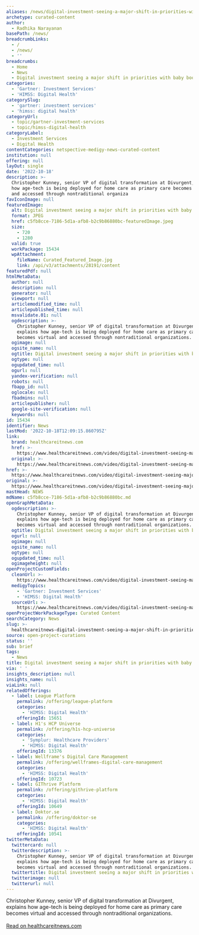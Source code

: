 ```yaml
---
aliases: /news/digital-investment-seeing-a-major-shift-in-priorities-with-baby-boomers
archetype: curated-content
author:
  - Radhika Narayanan
basePath: /news/
breadcrumbLinks:
  - /
  - /news/
  - ''
breadcrumbs:
  - Home
  - News
  - Digital investment seeing a major shift in priorities with baby boomers
categories:
  - 'Gartner: Investment Services'
  - 'HIMSS: Digital Health'
categorySlug:
  - 'gartner: investment services'
  - 'himss: digital health'
categoryUrl:
  - topic/gartner-investment-services
  - topic/himss-digital-health
categoryLabel:
  - Investment Services
  - Digital Health
contentCategories: netspective-medigy-news-curated-content
institution: null
offering: null
layOut: single
date: '2022-10-18'
description: >-
  Christopher Kunney, senior VP of digital transformation at Divurgent, explains
  how age-tech is being deployed for home care as primary care becomes virtual
  and accessed through nontraditional organiza
favIconImage: null
featuredImage:
  alt: Digital investment seeing a major shift in priorities with baby boomers
  format: JPEG
  href: c5fb8cce-7186-5d1a-afb8-b2c9b86880bc-featuredImage.jpeg
  size:
    - 720
    - 1280
  valid: true
  workPackage: 15434
  wpAttachment:
    fileName: Curated_Featured_Image.jpg
    link: /api/v3/attachments/28191/content
featuredPdf: null
htmlMetaData:
  author: null
  description: null
  generator: null
  viewport: null
  articlemodified_time: null
  articlepublished_time: null
  msvalidate.01: null
  ogdescription: >-
    Christopher Kunney, senior VP of digital transformation at Divurgent,
    explains how age-tech is being deployed for home care as primary care
    becomes virtual and accessed through nontraditional organizations.
  ogimage: null
  ogsite_name: null
  ogtitle: Digital investment seeing a major shift in priorities with baby boomers
  ogtype: null
  ogupdated_time: null
  ogurl: null
  yandex-verification: null
  robots: null
  fbapp_id: null
  oglocale: null
  fbadmins: null
  articlepublisher: null
  google-site-verification: null
  keywords: null
id: 15434
identifier: News
lastMod: '2022-10-18T12:09:15.860795Z'
link:
  brand: healthcareitnews.com
  href: >-
    https://www.healthcareitnews.com/video/digital-investment-seeing-major-shift-priorities-baby-boomers
  original: >-
    https://www.healthcareitnews.com/video/digital-investment-seeing-major-shift-priorities-baby-boomers
href: >-
  https://www.healthcareitnews.com/video/digital-investment-seeing-major-shift-priorities-baby-boomers
original: >-
  https://www.healthcareitnews.com/video/digital-investment-seeing-major-shift-priorities-baby-boomers
mastHead: NEWS
mdName: c5fb8cce-7186-5d1a-afb8-b2c9b86880bc.md
openGraphMetaData:
  ogdescription: >-
    Christopher Kunney, senior VP of digital transformation at Divurgent,
    explains how age-tech is being deployed for home care as primary care
    becomes virtual and accessed through nontraditional organizations.
  ogtitle: Digital investment seeing a major shift in priorities with baby boomers
  ogurl: null
  ogimage: null
  ogsite_name: null
  ogtype: null
  ogupdated_time: null
  ogimageheight: null
openProjectCustomFields:
  cleanUrl: >-
    https://www.healthcareitnews.com/video/digital-investment-seeing-major-shift-priorities-baby-boomers
  medigyTopics:
    - 'Gartner: Investment Services'
    - 'HIMSS: Digital Health'
  sourceUrl: >-
    https://www.healthcareitnews.com/video/digital-investment-seeing-major-shift-priorities-baby-boomers
openProjectWorkPackageType: Curated Content
searchCategory: News
slug: >-
  healthcareitnews-digital-investment-seeing-a-major-shift-in-priorities-with-baby-boomers
source: open-project-curations
status: ''
sub: brief
tags:
  - News
title: Digital investment seeing a major shift in priorities with baby boomers
via: ' '
insights_description: null
insights_name: null
viaLink: null
relatedOfferings:
  - label: League Platform
    permalink: /offering/league-platform
    categories:
      - 'HIMSS: Digital Health'
    offeringId: 15651
  - label: H1's HCP Universe
    permalink: /offering/h1s-hcp-universe
    categories:
      - 'Symplur: Healthcare Providers'
      - 'HIMSS: Digital Health'
    offeringId: 13376
  - label: Wellframe's Digital Care Management
    permalink: /offering/wellframes-digital-care-management
    categories:
      - 'HIMSS: Digital Health'
    offeringId: 10723
  - label: GIThrive Platform
    permalink: /offering/githrive-platform
    categories:
      - 'HIMSS: Digital Health'
    offeringId: 10649
  - label: Doktor.se
    permalink: /offering/doktor-se
    categories:
      - 'HIMSS: Digital Health'
    offeringId: 10541
twitterMetaData:
  twittercard: null
  twitterdescription: >-
    Christopher Kunney, senior VP of digital transformation at Divurgent,
    explains how age-tech is being deployed for home care as primary care
    becomes virtual and accessed through nontraditional organizations.
  twittertitle: Digital investment seeing a major shift in priorities with baby boomers
  twitterimage: null
  twitterurl: null
---
```

<p>Christopher Kunney, senior VP of digital transformation at Divurgent, explains how age-tech is being deployed for home care as primary care becomes virtual and accessed through nontraditional organizations.<br/><br/><a target="_blank" href=https://www.healthcareitnews.com/video/digital-investment-seeing-major-shift-priorities-baby-boomers>Read on healthcareitnews.com</a></p>